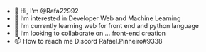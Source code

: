 - 👋 Hi, I’m @Rafa22992
- 👀 I’m interested in Developer Web and Machine Learning
- 🌱 I’m currently learning 
web for front end and python language
- 💞️ I’m looking to collaborate on ... front-end creation
- 📫 How to reach me Discord Rafael.Pinheiro#9338

<!---
Rafa22992/Rafa22992 is a ✨ special ✨ repository because its `README.md` (this file) appears on your GitHub profile.
You can click the Preview link to take a look at your changes.
--->
